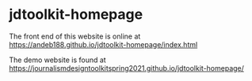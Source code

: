 # jdtoolkit-homepage

The front end of this website is online at https://andeb188.github.io/jdtoolkit-homepage/index.html

The demo website is found at https://journalismdesigntoolkitspring2021.github.io/jdtoolkit-homepage/
